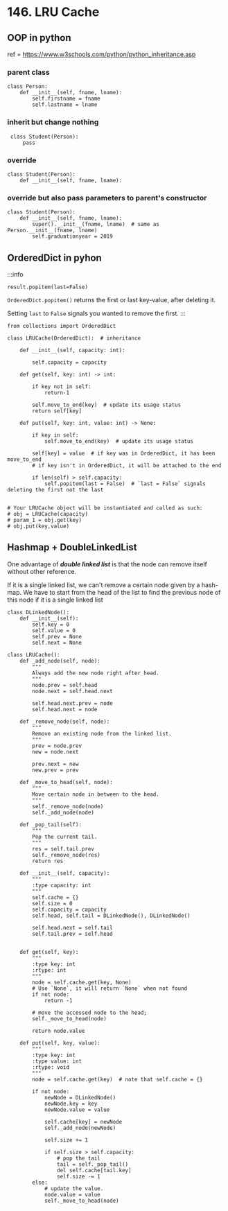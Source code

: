 # 146. LRU Cache

## OOP in python
ref = https://www.w3schools.com/python/python_inheritance.asp

### parent class
```python=
class Person:
    def __init__(self, fname, lname):
        self.firstname = fname
        self.lastname = lname
```
### inherit but change nothing
```python=
 class Student(Person):
     pass 
```
### override
```python=
class Student(Person):
    def __init__(self, fname, lname):
```
### override but also pass parameters to parent's constructor
```python=
class Student(Person):
    def __init__(self, fname, lname):
        super().__init__(fname, lname)  # same as Person.__init__(fname, lname)
        self.graduationyear = 2019
```


## OrderedDict in pyhon

:::info
```
result.popitem(last=False)
```
`OrderedDict.popitem()` returns the first or last key-value, after deleting it. 

Setting `last` to `False` signals you wanted to remove the first. 
:::

```python=
from collections import OrderedDict

class LRUCache(OrderedDict):  # inheritance

    def __init__(self, capacity: int):
        
        self.capacity = capacity

    def get(self, key: int) -> int:
        
        if key not in self:
            return-1
        
        self.move_to_end(key)  # update its usage status
        return self[key]
        
    def put(self, key: int, value: int) -> None:
        
        if key in self:
            self.move_to_end(key)  # update its usage status
        
        self[key] = value  # if key was in OrderedDict, it has been move_to_end
        # if key isn't in OrderedDict, it will be attached to the end
        
        if len(self) > self.capacity:
            self.popitem(last = False)  # `last = False` signals deleting the first not the last
        

# Your LRUCache object will be instantiated and called as such:
# obj = LRUCache(capacity)
# param_1 = obj.get(key)
# obj.put(key,value)

```

## Hashmap + DoubleLinkedList

One advantage of ***double linked list*** is that the node can remove itself without other reference. 

If it is a single linked list, we can't remove a certain node given by a hash-map. We have to start from the head of the list to find the previous node of this node if it is a single linked list

```python=
class DLinkedNode(): 
    def __init__(self):
        self.key = 0
        self.value = 0
        self.prev = None
        self.next = None
            
class LRUCache():
    def _add_node(self, node):
        """
        Always add the new node right after head.
        """
        node.prev = self.head
        node.next = self.head.next

        self.head.next.prev = node
        self.head.next = node

    def _remove_node(self, node):
        """
        Remove an existing node from the linked list.
        """
        prev = node.prev
        new = node.next

        prev.next = new
        new.prev = prev

    def _move_to_head(self, node):
        """
        Move certain node in between to the head.
        """
        self._remove_node(node)
        self._add_node(node)

    def _pop_tail(self):
        """
        Pop the current tail.
        """
        res = self.tail.prev
        self._remove_node(res)
        return res

    def __init__(self, capacity):
        """
        :type capacity: int
        """
        self.cache = {}
        self.size = 0
        self.capacity = capacity
        self.head, self.tail = DLinkedNode(), DLinkedNode()

        self.head.next = self.tail
        self.tail.prev = self.head
        

    def get(self, key):
        """
        :type key: int
        :rtype: int
        """
        node = self.cache.get(key, None)  
        # Use `None`, it will return `None` when not found
        if not node:
            return -1

        # move the accessed node to the head;
        self._move_to_head(node)

        return node.value

    def put(self, key, value):
        """
        :type key: int
        :type value: int
        :rtype: void
        """
        node = self.cache.get(key)  # note that self.cache = {}

        if not node: 
            newNode = DLinkedNode()
            newNode.key = key
            newNode.value = value

            self.cache[key] = newNode
            self._add_node(newNode)

            self.size += 1

            if self.size > self.capacity:
                # pop the tail
                tail = self._pop_tail()
                del self.cache[tail.key]
                self.size -= 1
        else:
            # update the value.
            node.value = value
            self._move_to_head(node)
            
```